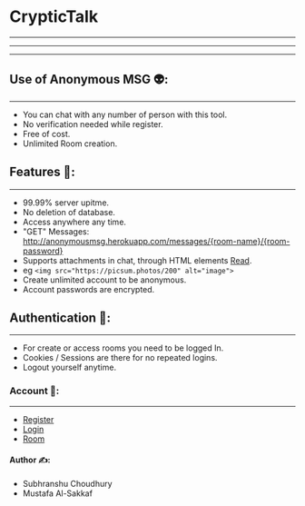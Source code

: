 # CrypticTalk 
---

---
---
## Use of Anonymous MSG 👽:
---
- You can chat with any number of person with this tool.
- No verification needed while register.
- Free of cost.
- Unlimited Room creation.
## Features 📢:
---
- 99.99% server upitme.
- No deletion of database.
- Access anywhere any time.
- "GET" Messages: http://anonymousmsg.herokuapp.com/messages/{room-name}/{room-password}
- Supports attachments in chat, through HTML elements [Read](https://www.w3schools.com/TAgs/default.asp).
- eg ```<img src="https://picsum.photos/200" alt="image"> ```
- Create unlimited account to be anonymous.
- Account passwords are encrypted.
## Authentication 🔑:
---
- For create or access rooms you need to be logged In.
- Cookies / Sessions are there for no repeated logins.
- Logout yourself anytime.

### Account 🧾:
---
- [Register](https://anonymousmsg.herokuapp.com/register "Craete account")
- [Login](https://anonymousmsg.herokuapp.com/login "Login account")
- [Room](https://anonymousmsg.herokuapp.com/room "Room create")
#### Author ✍:

- Subhranshu Choudhury
- Mustafa Al-Sakkaf


